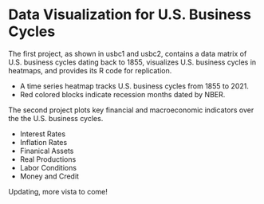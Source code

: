 # Data Visualization for U.S. Business Cycles

The first project, as shown in usbc1 and usbc2, contains a data matrix of U.S. business cycles dating back to 1855, visualizes U.S. business cycles in heatmaps, and provides its R code for replication. 
* A time series heatmap tracks U.S. business cycles from 1855 to 2021. 
* Red colored blocks indicate recession months dated by NBER.

The second project plots key financial and macroeconomic indicators over the the U.S. business cycles.
 * Interest Rates
 * Inflation Rates
 * Finanical Assets
 * Real Productions
 * Labor Conditions
 * Money and Credit

 Updating, more vista to come!
